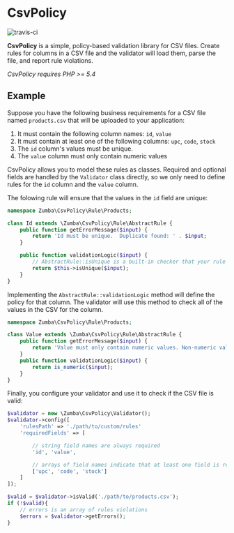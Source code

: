 # CsvPolicy

![travis-ci](https://api.travis-ci.org/zumba/csv-policy.png)

**CsvPolicy** is a simple, policy-based validation library for CSV files.  Create rules for columns in a CSV file and the validator will load them, parse the file, and report rule violations.

*CsvPolicy requires PHP >= 5.4*

## Example
Suppose you have the following business requirements for a CSV file named `products.csv` that will be uploaded to your application:

1. It must contain the following column names: `id`, `value`
2. It must contain at least one of the following columns: `upc`, `code`, `stock`
3. The `id` column's values must be unique.
4. The `value` column must only contain numeric values

CsvPolicy allows you to model these rules as classes.  Required and optional fields are handled by the `Validator` class directly, so we only need to define rules for the `id` column and the `value` column.

The folowing rule will ensure that the values in the `id` field are unique:
```php
namespace Zumba\CsvPolicy\Rule\Products;

class Id extends \Zumba\CsvPolicy\Rule\AbstractRule {
    public function getErrorMessage($input) {
		return 'Id must be unique.  Duplicate found: ' . $input;
	}

	public function validationLogic($input) {
		// AbstractRule::isUnique is a built-in checker that your rule can use
		return $this->isUnique($input);
	}
}
```

Implementing the `AbstractRule::validationLogic` method will define the policy for that column.  The validator will use this method to check all of the values in the CSV for the column.
```php
namespace Zumba\CsvPolicy\Rule\Products;

class Value extends \Zumba\CsvPolicy\Rule\AbstractRule {
	public function getErrorMessage($input) {
		return 'Value must only contain numeric values. Non-numeric value found: ' . $input;
	}
	public function validationLogic($input) {
		return is_numeric($input);
	}
}
```

Finally, you configure your validator and use it to check if the CSV file is valid:
```php
$validator = new \Zumba\CsvPolicy\Validator();
$validator->config([
	'rulesPath' => './path/to/custom/rules'
	'requiredFields' => [

		// string field names are always required
		'id', 'value',

		// arrays of field names indicate that at least one field is required, but not all
		['upc', 'code', 'stock']
	]
]);

$valid = $validator->isValid('./path/to/products.csv');
if (!$valid){
    // errors is an array of rules violations
	$errors = $validator->getErrors();
}
```